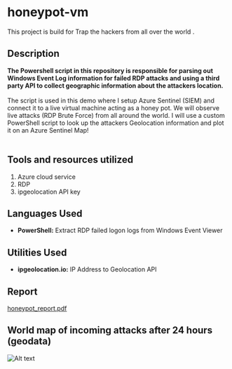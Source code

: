 # honeypot-vm
This project is build for Trap the hackers from all over the world .

<h2>Description</h2>
<b>The Powershell script in this repository is responsible for parsing out Windows Event Log information for failed RDP attacks and using a third party API to collect geographic information about the attackers location.
</b>
<br />
<br />
The script is used in this demo where I setup Azure Sentinel (SIEM) and connect it to a live virtual machine acting as a honey pot.
We will observe live attacks (RDP Brute Force) from all around the world. I will use a custom PowerShell script to
look up the attackers Geolocation information and plot it on an Azure Sentinel Map!
<br />
<br />

## Tools and resources utilized
1. Azure cloud service
2. RDP
3. ipgeolocation API key


<h2>Languages Used</h2>

- <b>PowerShell:</b> Extract RDP failed logon logs from Windows Event Viewer 

<h2>Utilities Used</h2>

- <b>ipgeolocation.io:</b> IP Address to Geolocation API

## Report  
[honeypot_report.pdf](https://github.com/xspatrian/honeypot-vm/blob/main/honeypot_report.pdf)

## World map of incoming attacks after 24 hours (geodata) 
![Alt text](https://github.com/xspatrian/honeypot-vm/blob/main/screenshots/honeypot-dashboard.png)




